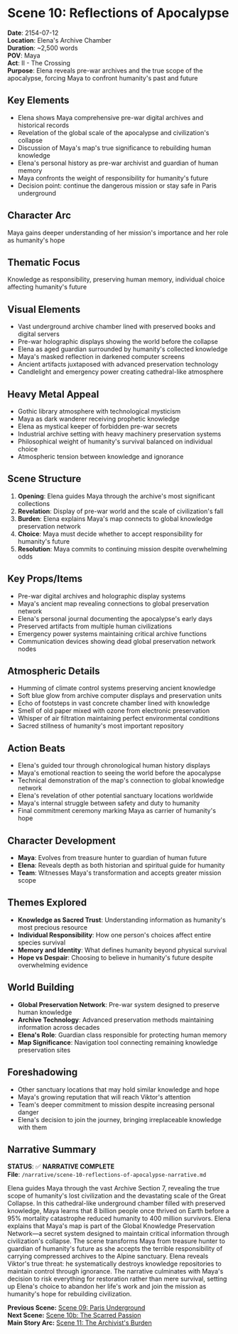# Scene 10: Reflections of Apocalypse

**Date**: 2154-07-12  
**Location**: Elena's Archive Chamber  
**Duration**: ~2,500 words  
**POV**: Maya  
**Act**: II - The Crossing  
**Purpose**: Elena reveals pre-war archives and the true scope of the apocalypse, forcing Maya to confront humanity's past and future

## Key Elements
- Elena shows Maya comprehensive pre-war digital archives and historical records
- Revelation of the global scale of the apocalypse and civilization's collapse
- Discussion of Maya's map's true significance to rebuilding human knowledge
- Elena's personal history as pre-war archivist and guardian of human memory
- Maya confronts the weight of responsibility for humanity's future
- Decision point: continue the dangerous mission or stay safe in Paris underground

## Character Arc
Maya gains deeper understanding of her mission's importance and her role as humanity's hope

## Thematic Focus
Knowledge as responsibility, preserving human memory, individual choice affecting humanity's future

## Visual Elements
- Vast underground archive chamber lined with preserved books and digital servers
- Pre-war holographic displays showing the world before the collapse
- Elena as aged guardian surrounded by humanity's collected knowledge
- Maya's masked reflection in darkened computer screens
- Ancient artifacts juxtaposed with advanced preservation technology
- Candlelight and emergency power creating cathedral-like atmosphere

## Heavy Metal Appeal
- Gothic library atmosphere with technological mysticism
- Maya as dark wanderer receiving prophetic knowledge
- Elena as mystical keeper of forbidden pre-war secrets
- Industrial archive setting with heavy machinery preservation systems
- Philosophical weight of humanity's survival balanced on individual choice
- Atmospheric tension between knowledge and ignorance

## Scene Structure
1. **Opening**: Elena guides Maya through the archive's most significant collections
2. **Revelation**: Display of pre-war world and the scale of civilization's fall
3. **Burden**: Elena explains Maya's map connects to global knowledge preservation network
4. **Choice**: Maya must decide whether to accept responsibility for humanity's future
5. **Resolution**: Maya commits to continuing mission despite overwhelming odds

## Key Props/Items
- Pre-war digital archives and holographic display systems
- Maya's ancient map revealing connections to global preservation network
- Elena's personal journal documenting the apocalypse's early days
- Preserved artifacts from multiple human civilizations
- Emergency power systems maintaining critical archive functions
- Communication devices showing dead global preservation network nodes

## Atmospheric Details
- Humming of climate control systems preserving ancient knowledge
- Soft blue glow from archive computer displays and preservation units
- Echo of footsteps in vast concrete chamber lined with knowledge
- Smell of old paper mixed with ozone from electronic preservation
- Whisper of air filtration maintaining perfect environmental conditions
- Sacred stillness of humanity's most important repository

## Action Beats
- Elena's guided tour through chronological human history displays
- Maya's emotional reaction to seeing the world before the apocalypse
- Technical demonstration of the map's connection to global knowledge network
- Elena's revelation of other potential sanctuary locations worldwide
- Maya's internal struggle between safety and duty to humanity
- Final commitment ceremony marking Maya as carrier of humanity's hope

## Character Development
- **Maya**: Evolves from treasure hunter to guardian of human future
- **Elena**: Reveals depth as both historian and spiritual guide for humanity
- **Team**: Witnesses Maya's transformation and accepts greater mission scope

## Themes Explored
- **Knowledge as Sacred Trust**: Understanding information as humanity's most precious resource
- **Individual Responsibility**: How one person's choices affect entire species survival
- **Memory and Identity**: What defines humanity beyond physical survival
- **Hope vs Despair**: Choosing to believe in humanity's future despite overwhelming evidence

## World Building
- **Global Preservation Network**: Pre-war system designed to preserve human knowledge
- **Archive Technology**: Advanced preservation methods maintaining information across decades
- **Elena's Role**: Guardian class responsible for protecting human memory
- **Map Significance**: Navigation tool connecting remaining knowledge preservation sites

## Foreshadowing
- Other sanctuary locations that may hold similar knowledge and hope
- Maya's growing reputation that will reach Viktor's attention
- Team's deeper commitment to mission despite increasing personal danger
- Elena's decision to join the journey, bringing irreplaceable knowledge with them

## Narrative Summary
**STATUS**: ✅ **NARRATIVE COMPLETE**  
**File**: `/narrative/scene-10-reflections-of-apocalypse-narrative.md`

Elena guides Maya through the vast Archive Section 7, revealing the true scope of humanity's lost civilization and the devastating scale of the Great Collapse. In this cathedral-like underground chamber filled with preserved knowledge, Maya learns that 8 billion people once thrived on Earth before a 95% mortality catastrophe reduced humanity to 400 million survivors. Elena explains that Maya's map is part of the Global Knowledge Preservation Network—a secret system designed to maintain critical information through civilization's collapse. The scene transforms Maya from treasure hunter to guardian of humanity's future as she accepts the terrible responsibility of carrying compressed archives to the Alpine sanctuary. Elena reveals Viktor's true threat: he systematically destroys knowledge repositories to maintain control through ignorance. The narrative culminates with Maya's decision to risk everything for restoration rather than mere survival, setting up Elena's choice to abandon her life's work and join the mission as humanity's hope for rebuilding civilization.

**Previous Scene:** [Scene 09: Paris Underground](scene-09-paris-underground.md)  
**Next Scene:** [Scene 10b: The Scarred Passion](scene-10b-scarred-passion.md)  
**Main Story Arc:** [Scene 11: The Archivist's Burden](scene-11-the-archivist-s-burden.md)
